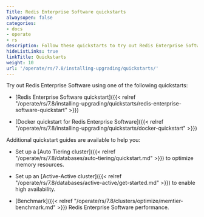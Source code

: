 ```yaml
---
Title: Redis Enterprise Software quickstarts
alwaysopen: false
categories:
- docs
- operate
- rs
description: Follow these quickstarts to try out Redis Enterprise Software.
hideListLinks: true
linkTitle: Quickstarts
weight: 10
url: '/operate/rs/7.8/installing-upgrading/quickstarts/'
---
```


Try out Redis Enterprise Software using one of the following quickstarts:

- [Redis Enterprise Software quickstart]({{< relref "/operate/rs/7.8/installing-upgrading/quickstarts/redis-enterprise-software-quickstart" >}})

- [Docker quickstart for Redis Enterprise Software]({{< relref "/operate/rs/7.8/installing-upgrading/quickstarts/docker-quickstart" >}})

Additional quickstart guides are available to help you:

- Set up a [Auto Tiering cluster]({{< relref "/operate/rs/7.8/databases/auto-tiering/quickstart.md" >}}) to optimize  memory resources.

- Set up an [Active-Active cluster]({{< relref "/operate/rs/7.8/databases/active-active/get-started.md" >}}) to enable high availability.

- [Benchmark]({{< relref "/operate/rs/7.8/clusters/optimize/memtier-benchmark.md" >}}) Redis Enterprise Software performance.
